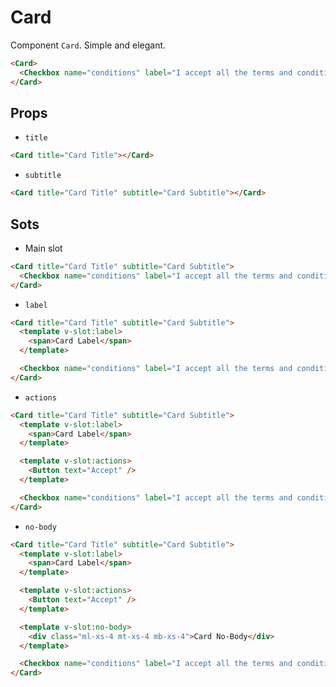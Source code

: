 <script setup>
import Checkbox from '../../../lib/components/form/Checkbox.vue'
import Card from '../../../lib/components/info/Card.vue'
import Button from '../../../lib/components/interactive/Button.vue'
</script>

# Card

Component `Card`. Simple and elegant.

<Card>
  <Checkbox name="conditions" label="I accept all the terms and conditions" />
</Card>

```html
<Card>
  <Checkbox name="conditions" label="I accept all the terms and conditions" />
</Card>
```

<div class="mb-xs-8" />

## Props

- `title`

<Card title="Card Title"></Card>

```html
<Card title="Card Title"></Card>
```

<div class="mb-xs-8" />

- `subtitle`

<Card title="Card Title" subtitle="Card Subtitle"></Card>

```html
<Card title="Card Title" subtitle="Card Subtitle"></Card>
```

<div class="mb-xs-8" />

## Sots

- Main slot

<Card title="Card Title" subtitle="Card Subtitle">
  <Checkbox name="conditions" label="I accept all the terms and conditions" />
</Card>

```html
<Card title="Card Title" subtitle="Card Subtitle">
  <Checkbox name="conditions" label="I accept all the terms and conditions" />
</Card>
```

<div class="mb-xs-8" />

- `label`

<Card title="Card Title" subtitle="Card Subtitle">
  <template v-slot:label>
    <span>Card Label</span>
  </template>

  <Checkbox name="conditions" label="I accept all the terms and conditions" />
</Card>

```html
<Card title="Card Title" subtitle="Card Subtitle">
  <template v-slot:label>
    <span>Card Label</span>
  </template>

  <Checkbox name="conditions" label="I accept all the terms and conditions" />
</Card>
```

<div class="mb-xs-8" />

- `actions`

<Card title="Card Title" subtitle="Card Subtitle">
  <template v-slot:label>
    <span>Card Label</span>
  </template>

  <template v-slot:actions>
    <Button text="Accept" />
  </template>

  <Checkbox name="conditions" label="I accept all the terms and conditions" />
</Card>

```html
<Card title="Card Title" subtitle="Card Subtitle">
  <template v-slot:label>
    <span>Card Label</span>
  </template>

  <template v-slot:actions>
    <Button text="Accept" />
  </template>

  <Checkbox name="conditions" label="I accept all the terms and conditions" />
</Card>
```

<div class="mb-xs-8" />

- `no-body`

<Card title="Card Title" subtitle="Card Subtitle">
  <template v-slot:label>
    <span>Card Label</span>
  </template>

  <template v-slot:actions>
    <Button text="Accept" />
  </template>

  <template v-slot:no-body>
    <div class="ml-xs-4 mt-xs-4 mb-xs-4">Card No-Body</div>
  </template>

  <Checkbox name="conditions" label="I accept all the terms and conditions" />
</Card>

```html
<Card title="Card Title" subtitle="Card Subtitle">
  <template v-slot:label>
    <span>Card Label</span>
  </template>

  <template v-slot:actions>
    <Button text="Accept" />
  </template>

  <template v-slot:no-body>
    <div class="ml-xs-4 mt-xs-4 mb-xs-4">Card No-Body</div>
  </template>

  <Checkbox name="conditions" label="I accept all the terms and conditions" />
</Card>
```

<div class="mb-xs-8" />